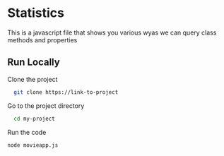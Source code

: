 # Statistics

This is a javascript file that shows you various  wyas we can query class methods and properties

## Run Locally

Clone the project

```bash
  git clone https://link-to-project
```

Go to the project directory

```bash
  cd my-project
```

Run the code

```bash
node movieapp.js
```